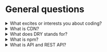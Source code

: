 # General questions

<details>
  <summary>What excites or interests you about coding?</summary>
  
  * the only limitation is our imagination
  * solving problems and building apps that make our lives easier
  * learning something new everyday
</details>

<details>
  <summary>What is CDN?</summary>
  
  * Content Delivery Network
  * services that allow us to use libraries, frameworks, etc. without the need to actually attach additional files
    to our project.
  * all we have to do is attach a script from cdn:
  ```javascript
  <script src="https://cdnjs.cloudflare.com/ajax/libs/popper.js/1.14.6/umd/popper.min.js"></script>
  ```
  * benefits:
    * faster delivery of content - because CDN is a geographically distributed network, if our website is based in the UK and we get traffic from the U.S., it’s possible that your CDN provider has a server in the U.S. and will use that server for your website.
    * more simultaneous users - large number of users can access the network at the same time without delays
    * our project bundles is lighter so we don't clutter the server disk space
  * disadvantages:
    * CDN can fail to
    * we don't know how long the services will be supported
    * restrictions, some countries have blocked the domains or IP addresses of popular CDNs
</details>

<details>
  <summary>What does DRY stands for?</summary>
  
  * Don't Repeat Yourself
  * one of the Clean Code principles
  * we should try not to repeat ourselves in the code
  * if there is a lot of repetitions in our code it:
    * is harder to read
    * becomes suboptimal
    * is harder to maintain and slow us down - in case of a bug we have to fix it in many places
</details>

<details>
  <summary>What is npm?</summary>
  
  * node package manager
    * an online repository that hosts JavaScript packages
    * a CLI (command-line interface) for publishing and downloading packages
</details>

<details>
  <summary>What is API and REST API?</summary>
  
  * API - Application Programming Interface - it allows two applications to talk to each other
  * Web APIs are usually accessed via URI (endpoints), for example:
    ```
    GET https://cinema.com/movies
    [
      { "name": "Tomb Raider", genre: "action", duration: "122" }
    ]
    ```
  * ❌ Problems with architecture
    ```
    GET /books/all
    GET /getallbooks
    GET /books?all=true
    ```
  * ✅ Possible solution - **REST API**
    * a standard
    * an architectual style for an application program interface
    * a pattern for creating web services
    ```
    GET /movies
    POST /moviesl
    PUT /movies/:id
    DELETE /movies/:id
    ```
</details>





